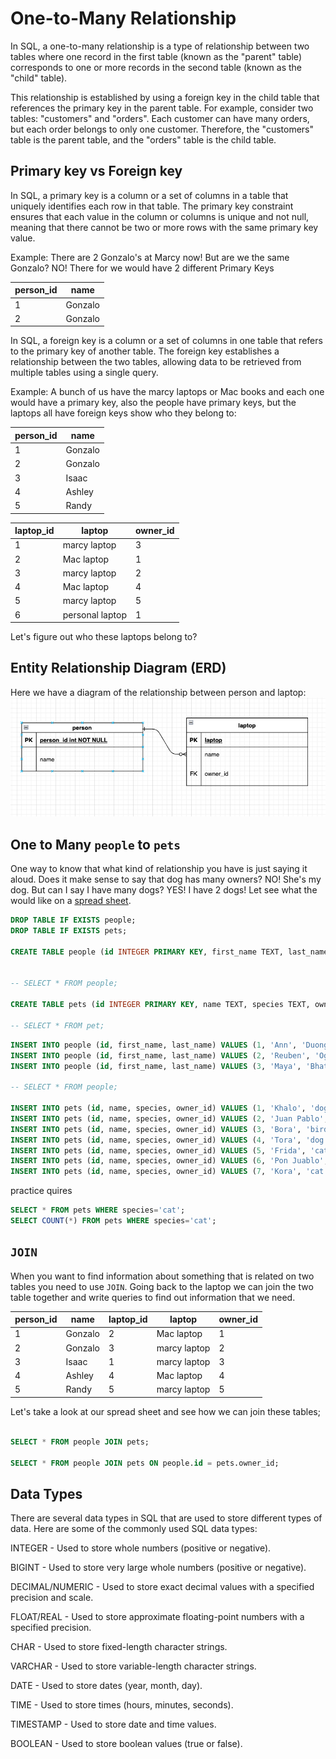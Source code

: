 # One-to-Many Relationship

In SQL, a one-to-many relationship is a type of relationship between two tables where one record in the first table (known as the "parent" table) corresponds to one or more records in the second table (known as the "child" table).

This relationship is established by using a foreign key in the child table that references the primary key in the parent table. For example, consider two tables: "customers" and "orders". Each customer can have many orders, but each order belongs to only one customer. Therefore, the "customers" table is the parent table, and the "orders" table is the child table.

## Primary key vs Foreign key

In SQL, a primary key is a column or a set of columns in a table that uniquely identifies each row in that table. The primary key constraint ensures that each value in the column or columns is unique and not null, meaning that there cannot be two or more rows with the same primary key value.

Example: There are 2 Gonzalo's at Marcy now! But are we the same Gonzalo? NO! There for we would have 2 different Primary Keys

|person_id|name|
|--|--|
|1|Gonzalo|
|2|Gonzalo|

In SQL, a foreign key is a column or a set of columns in one table that refers to the primary key of another table. The foreign key establishes a relationship between the two tables, allowing data to be retrieved from multiple tables using a single query.

Example: A bunch of us have the marcy laptops or Mac books and each one would have a primary key, also the people have primary keys, but the laptops all have foreign keys show who they belong to:

|person_id|name|
|--|--|
|1|Gonzalo|
|2|Gonzalo|
|3|Isaac|
|4|Ashley|
|5|Randy|

|laptop_id|laptop|owner_id|
|--|--|--|
|1|marcy laptop|3|
|2|Mac laptop|1|
|3|marcy laptop|2|
|4|Mac laptop|4|
|5|marcy laptop|5|
|6|personal laptop|1|

Let's figure out who these laptops belong to?

## Entity Relationship Diagram (ERD)  

Here we have a diagram of the relationship between person and laptop:
![](./Screenshot%202023-04-13%20at%2010.48.25%20AM.png)


## One to Many `people` to `pets`

One way to know that what kind of relationship you have is just saying it aloud. Does it make sense to say that dog has many owners? NO! She's my dog. But can I say I have many dogs? YES! I have 2 dogs! Let see what the would like on a [spread sheet](https://docs.google.com/spreadsheets/d/1FuMwqEbPTLjct2TXfogmXt49e2bAJt-2o2o3gVPALTg/edit#gid=1490267459). 


```sql
DROP TABLE IF EXISTS people;
DROP TABLE IF EXISTS pets;

CREATE TABLE people (id INTEGER PRIMARY KEY, first_name TEXT, last_name TEXT);


-- SELECT * FROM people;

CREATE TABLE pets (id INTEGER PRIMARY KEY, name TEXT, species TEXT, owner_id INTEGER);

-- SELECT * FROM pet;

```

```sql
INSERT INTO people (id, first_name, last_name) VALUES (1, 'Ann', 'Duong');
INSERT INTO people (id, first_name, last_name) VALUES (2, 'Reuben', 'Ogbonna');
INSERT INTO people (id, first_name, last_name) VALUES (3, 'Maya', 'Bhattacharjee');

-- SELECT * FROM people;

INSERT INTO pets (id, name, species, owner_id) VALUES (1, 'Khalo', 'dog', 3);
INSERT INTO pets (id, name, species, owner_id) VALUES (2, 'Juan Pablo', 'dog', 2);
INSERT INTO pets (id, name, species, owner_id) VALUES (3, 'Bora', 'bird', 1);
INSERT INTO pets (id, name, species, owner_id) VALUES (4, 'Tora', 'dog', 1);
INSERT INTO pets (id, name, species, owner_id) VALUES (5, 'Frida', 'cat', 3);
INSERT INTO pets (id, name, species, owner_id) VALUES (6, 'Pon Juablo', 'cat', 2);
INSERT INTO pets (id, name, species, owner_id) VALUES (7, 'Kora', 'cat', 1);
```

practice quires
```sql
SELECT * FROM pets WHERE species='cat';
SELECT COUNT(*) FROM pets WHERE species='cat';
```

## `JOIN` 
When you want to find information about something that is related on two tables you need to use `JOIN`. Going back to the laptop we can join the two table together and write queries to find out information that we need.

|person_id|name|laptop_id|laptop|owner_id|
|--|--|--|--|--|
|1|Gonzalo|2|Mac laptop|1|
|2|Gonzalo|3|marcy laptop|2|
|3|Isaac|1|marcy laptop|3|
|4|Ashley|4|Mac laptop|4|
|5|Randy|5|marcy laptop|5|

Let's take a look at our spread sheet and see how we can join these tables;

```sql

SELECT * FROM people JOIN pets; 

SELECT * FROM people JOIN pets ON people.id = pets.owner_id;

```
## Data Types

There are several data types in SQL that are used to store different types of data. Here are some of the commonly used SQL data types:

INTEGER - Used to store whole numbers (positive or negative).

BIGINT - Used to store very large whole numbers (positive or negative).

DECIMAL/NUMERIC - Used to store exact decimal values with a specified precision and scale.

FLOAT/REAL - Used to store approximate floating-point numbers with a specified precision.

CHAR - Used to store fixed-length character strings.

VARCHAR - Used to store variable-length character strings.

DATE - Used to store dates (year, month, day).

TIME - Used to store times (hours, minutes, seconds).

TIMESTAMP - Used to store date and time values.

BOOLEAN - Used to store boolean values (true or false).